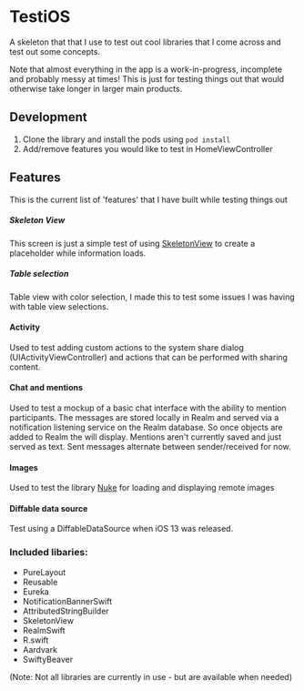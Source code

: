 # TestiOS

A skeleton that that I use to test out cool libraries that I come across and test out some concepts.

Note that almost everything in the app is a work-in-progress, incomplete and probably messy at times! This is just for testing things out that would otherwise take longer in larger main products.

## Development

1. Clone the library and install the pods using `pod install`
2. Add/remove features you would like to test in HomeViewController

## Features

This is the current list of 'features' that I have built while testing things out

##### Skeleton View

This screen is just a simple test of using [SkeletonView](https://cocoapods.org/pods/SkeletonView) to create a placeholder while information loads.

##### Table selection

Table view with color selection, I made this to test some issues I was having with table view selections.

#### Activity

Used to test adding custom actions to the system share dialog (UIActivityViewController) and actions that can be performed with sharing content.

#### Chat and mentions

Used to test a mockup of a basic chat interface with the ability to mention participants. The messages are stored locally in Realm and served via a notification listening service on the Realm database. So once objects are added to Realm the will display. Mentions aren't currently saved and just served as text. Sent messages alternate between sender/received for now.

#### Images

Used to test the library [Nuke](https://cocoapods.org/pods/Nuke) for loading and displaying remote images

#### Diffable data source

Test using a DiffableDataSource when iOS 13 was released.

### Included libaries:

- PureLayout
- Reusable
- Eureka
- NotificationBannerSwift
- AttributedStringBuilder
- SkeletonView
- RealmSwift
- R.swift
- Aardvark
- SwiftyBeaver

(Note: Not all libraries are currently in use - but are available when needed)
